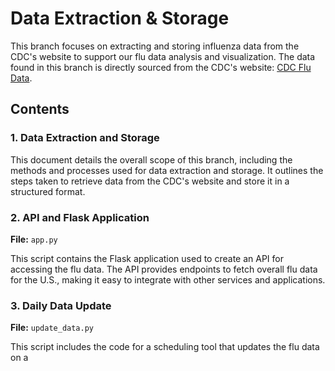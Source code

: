 # Data Extraction & Storage

This branch focuses on extracting and storing influenza data from the CDC's website to support our flu data analysis and visualization. The data found in this branch is directly sourced from the CDC's website: [CDC Flu Data](https://www.cdc.gov/flu/weekly/usmap.htm).

## Contents

### 1. Data Extraction and Storage
This document details the overall scope of this branch, including the methods and processes used for data extraction and storage. It outlines the steps taken to retrieve data from the CDC's website and store it in a structured format.

### 2. API and Flask Application
**File:** `app.py`

This script contains the Flask application used to create an API for accessing the flu data. The API provides endpoints to fetch overall flu data for the U.S., making it easy to integrate with other services and applications.

### 3. Daily Data Update
**File:** `update_data.py`

This script includes the code for a scheduling tool that updates the flu data on a 
